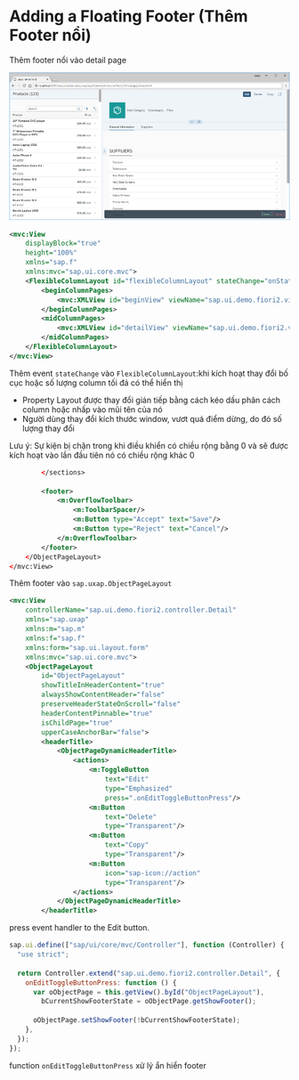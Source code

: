 # Adding a Floating Footer (Thêm Footer nổi)

Thêm footer nổi vào detail page

![alt text](image-3.png)

```xml
<mvc:View
	displayBlock="true"
	height="100%"
	xmlns="sap.f"
	xmlns:mvc="sap.ui.core.mvc">
	<FlexibleColumnLayout id="flexibleColumnLayout" stateChange="onStateChanged" backgroundDesign="Solid">
		<beginColumnPages>
			<mvc:XMLView id="beginView" viewName="sap.ui.demo.fiori2.view.List"/>
		</beginColumnPages>
		<midColumnPages>
			<mvc:XMLView id="detailView" viewName="sap.ui.demo.fiori2.view.Detail"/>
		</midColumnPages>
	</FlexibleColumnLayout>
</mvc:View>
```

Thêm event `stateChange` vào `FlexibleColumnLayout`:khi kích hoạt thay đổi bố cục hoặc số lượng column tối đá có thể hiển thị

- Property Layout được thay đổi gián tiếp bằng cách kéo dấu phân cách column hoặc nhấp vào mũi tên của nó
- Người dùng thay đổi kích thước window, vươt quá điểm dừng, do đó số lượng thay đổi

Lưu ý: Sự kiện bị chặn trong khi điều khiển có chiều rộng bằng 0 và sẽ được kích hoạt vào lần đầu tiên nó có chiều rộng khác 0

```xml title="Detail"
		</sections>

		<footer>
			<m:OverflowToolbar>
				<m:ToolbarSpacer/>
				<m:Button type="Accept" text="Save"/>
				<m:Button type="Reject" text="Cancel"/>
			</m:OverflowToolbar>
		</footer>
	</ObjectPageLayout>
</mvc:View>
```

Thêm footer vào `sap.uxap.ObjectPageLayout`

```xml title="Detail.view.xml"
<mvc:View
	controllerName="sap.ui.demo.fiori2.controller.Detail"
	xmlns="sap.uxap"
	xmlns:m="sap.m"
	xmlns:f="sap.f"
	xmlns:form="sap.ui.layout.form"
	xmlns:mvc="sap.ui.core.mvc">
	<ObjectPageLayout
		id="ObjectPageLayout"
		showTitleInHeaderContent="true"
		alwaysShowContentHeader="false"
		preserveHeaderStateOnScroll="false"
		headerContentPinnable="true"
		isChildPage="true"
		upperCaseAnchorBar="false">
		<headerTitle>
			<ObjectPageDynamicHeaderTitle>
				<actions>
					<m:ToggleButton
						text="Edit"
						type="Emphasized"
						press=".onEditToggleButtonPress"/>
					<m:Button
						text="Delete"
						type="Transparent"/>
					<m:Button
						text="Copy"
						type="Transparent"/>
					<m:Button
						icon="sap-icon://action"
						type="Transparent"/>
				</actions>
			</ObjectPageDynamicHeaderTitle>
		</headerTitle>
```

press event handler to the Edit button.

```js
sap.ui.define(["sap/ui/core/mvc/Controller"], function (Controller) {
  "use strict";

  return Controller.extend("sap.ui.demo.fiori2.controller.Detail", {
    onEditToggleButtonPress: function () {
      var oObjectPage = this.getView().byId("ObjectPageLayout"),
        bCurrentShowFooterState = oObjectPage.getShowFooter();

      oObjectPage.setShowFooter(!bCurrentShowFooterState);
    },
  });
});
```

function `onEditToggleButtonPress` xử lý ẩn hiển footer
